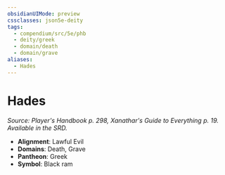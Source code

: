 ```yaml
---
obsidianUIMode: preview
cssclasses: json5e-deity
tags:
  - compendium/src/5e/phb
  - deity/greek
  - domain/death
  - domain/grave
aliases:
  - Hades
---
```

# Hades
*Source: Player's Handbook p. 298, Xanathar's Guide to Everything p. 19. Available in the SRD.* 

- **Alignment**: Lawful Evil
- **Domains**: Death, Grave
- **Pantheon**: Greek
- **Symbol**: Black ram
